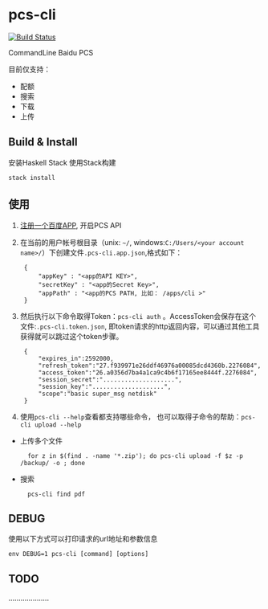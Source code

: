 pcs-cli
=======

[![Build Status](https://travis-ci.org/songpp/pcs-cli.svg?branch=master)](https://travis-ci.org/songpp/pcs-cli)

CommandLine Baidu PCS

目前仅支持：

- 配额
- 搜索
- 下载
- 上传



Build & Install
-----

安装Haskell Stack 使用Stack构建

	stack install



使用
----

1. [注册一个百度APP](http://developer.baidu.com/console#app/project), 开启PCS API
2. 在当前的用户帐号根目录（unix: `~/`,  windows:`C:/Users/<your account name>/`）下创建文件`.pcs-cli.app.json`,格式如下：

		{
			"appKey" : "<app的API KEY>",
			"secretKey" : "<app的Secret Key>",
			"appPath" : "<app的PCS PATH, 比如： /apps/cli >"
		}

3. 然后执行以下命令取得Token：`pcs-cli auth` 。AccessToken会保存在这个文件:`.pcs-cli.token.json`, 即token请求的http返回内容，可以通过其他工具获得就可以跳过这个token步骤。

		{
			"expires_in":2592000,
			"refresh_token":"27.f939971e26ddf46976a00085dcd4360b.2276084",
			"access_token":"26.a0356d7ba4a1ca9c4b6f17165ee8444f.2276084",
			"session_secret":"....................",
			"session_key":"....................",
			"scope":"basic super_msg netdisk"
		}

4. 使用`pcs-cli --help`查看都支持哪些命令， 也可以取得子命令的帮助：`pcs-cli upload --help`


* 上传多个文件
		
		for z in $(find . -name '*.zip'); do pcs-cli upload -f $z -p /backup/ -o ; done


* 搜索
		
		pcs-cli find pdf

DEBUG
----
使用以下方式可以打印请求的url地址和参数信息

	env DEBUG=1 pcs-cli [command] [options]


TODO
----
....................

